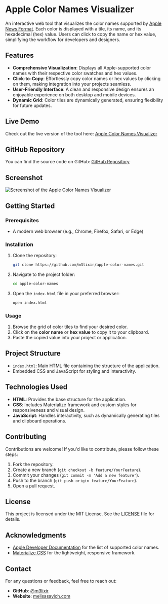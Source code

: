# Apple Color Names Visualizer

An interactive web tool that visualizes the color names supported by [Apple News Format](https://developer.apple.com/documentation/applenews/supported-color-names). Each color is displayed with a tile, its name, and its hexadecimal (hex) value. Users can click to copy the name or hex value, simplifying the workflow for developers and designers.

## Features

- **Comprehensive Visualization**: Displays all Apple-supported color names with their respective color swatches and hex values.
- **Click-to-Copy**: Effortlessly copy color names or hex values by clicking on them, making integration into your projects seamless.
- **User-Friendly Interface**: A clean and responsive design ensures an enjoyable experience on both desktop and mobile devices.
- **Dynamic Grid**: Color tiles are dynamically generated, ensuring flexibility for future updates.

## Live Demo

Check out the live version of the tool here: [Apple Color Names Visualizer](https://melisasavich.com/apple-supported-color-names/)

## GitHub Repository

You can find the source code on GitHub: [GitHub Repository](https://github.com/m3lixir/apple-color-names)

## Screenshot

![Screenshot of the Apple Color Names Visualizer](screenshot.png)

## Getting Started

### Prerequisites

- A modern web browser (e.g., Chrome, Firefox, Safari, or Edge)

### Installation

1. Clone the repository:
   ```bash
   git clone https://github.com/m3lixir/apple-color-names.git
   ```
2. Navigate to the project folder:
   ```bash
   cd apple-color-names
   ```
3. Open the `index.html` file in your preferred browser:
   ```bash
   open index.html
   ```

### Usage

1. Browse the grid of color tiles to find your desired color.
2. Click on the **color name** or **hex value** to copy it to your clipboard.
3. Paste the copied value into your project or application.

## Project Structure

- `index.html`: Main HTML file containing the structure of the application.
- Embedded CSS and JavaScript for styling and interactivity.

## Technologies Used

- **HTML**: Provides the base structure for the application.
- **CSS**: Includes Materialize framework and custom styles for responsiveness and visual design.
- **JavaScript**: Handles interactivity, such as dynamically generating tiles and clipboard operations.

## Contributing

Contributions are welcome! If you'd like to contribute, please follow these steps:

1. Fork the repository.
2. Create a new branch (`git checkout -b feature/YourFeature`).
3. Commit your changes (`git commit -m 'Add a new feature'`).
4. Push to the branch (`git push origin feature/YourFeature`).
5. Open a pull request.

## License

This project is licensed under the MIT License. See the [LICENSE](LICENSE) file for details.

## Acknowledgments

- [Apple Developer Documentation](https://developer.apple.com/documentation/applenews/supported-color-names) for the list of supported color names.
- [Materialize CSS](https://materializecss.com/) for the lightweight, responsive framework.

## Contact

For any questions or feedback, feel free to reach out:

- **GitHub**: [@m3lixir](https://github.com/m3lixir)
- **Website**: [melisasavich.com](https://melisasavich.com)
